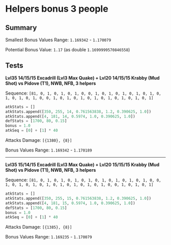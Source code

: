 # Helpers bonus 3 people

## Summary

Smallest Bonus Values Range: `1.169342` - `1.170079`

Potential Bonus Value: `1.17` (as double `1.1699999570846558`)

## Tests

**Lvl35 14/15/15 Excadrill (Lvl3 Max Quake) + Lvl20 14/15/15 Krabby (Mud Shot) vs Pidove (T1), NWB, NFB, 3 helpers**

Sequence: `[81, 0, 1, 0, 1, 0, 1, 0, 0, 1, 0, 1, 0, 1, 0, 1, 0, 1, 0, 1, 0, 1, 0, 1, 0, 0, 1, 0, 1, 0, 1, 0, 1, 0, 1, 0, 1, 0, 1, 0, 1]`

```python
atkStats = []
atkStats.append([350, 255, 14, 0.761563838, 1.2, 0.390625, 1.0])
atkStats.append([4, 181, 14, 0.5974, 1.0, 0.390625, 1.0])
defStats = [1700, 80, 0.15]
bonus = 1.0
atkSeq = [0] + [1] * 40
```

Attacks Damage: `[{1380}, {8}]`

Bonus Values Range: `1.169342` - `1.170189`

---

**Lvl35 15/14/15 Excadrill (Lvl3 Max Quake) + Lvl20 15/15/15 Krabby (Mud Shot) vs Pidove (T1), NWB, NFB, 3 helpers**

Sequence: `[81, 0, 1, 0, 1, 0, 1, 0, 1, 0, 1, 0, 1, 0, 1, 0, 1, 0, 0, 1, 0, 1, 0, 1, 0, 1, 0, 1, 0, 1, 0, 1, 0, 1, 0, 0, 1, 0, 1, 0, 1]`

```python
atkStats = []
atkStats.append([350, 255, 15, 0.761563838, 1.2, 0.390625, 1.0])
atkStats.append([4, 181, 15, 0.5974, 1.0, 0.390625, 1.0])
defStats = [1700, 80, 0.15]
bonus = 1.0
atkSeq = [0] + [1] * 40
```

Attacks Damage: `[{1385}, {8}]`

Bonus Values Range: `1.169235` - `1.170079`
